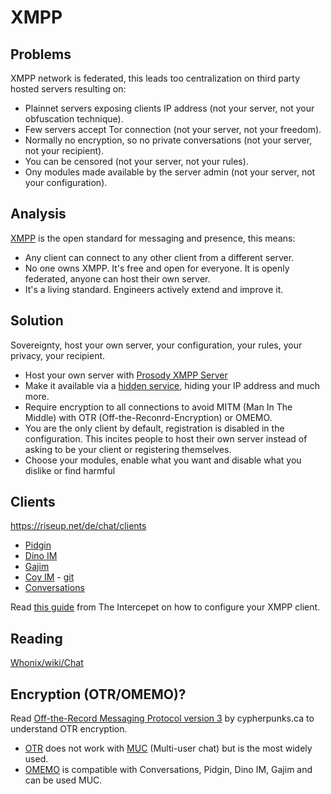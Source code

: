 # XMPP

## Problems

XMPP network is federated, this leads too centralization on third party hosted servers resulting on:

* Plainnet servers exposing clients IP address (not your server, not your obfuscation technique).
* Few servers accept Tor connection (not your server, not your freedom).
* Normally no encryption, so no private conversations (not your server, not your recipient).
* You can be censored (not your server, not your rules).
* Ony modules made available by the server admin (not your server, not your configuration).

## Analysis

[XMPP](https://xmpp.org/) is the open standard for messaging and presence, this means:

* Any client can connect to any other client from a different server.
* No one owns XMPP. It's free and open for everyone. It is openly federated, anyone can host their own server.
* It's a living standard. Engineers actively extend and improve it.

## Solution

Sovereignty, host your own server, your configuration, your rules, your privacy, your recipient.

* Host your own server with [Prosody XMPP Server](https://prosody.im/)
* Make it available via a [hidden service](https://community.torproject.org/onion-services/overview/), hiding your IP address and much more.
* Require encryption to all connections to avoid MITM (Man In The Middle) with OTR (Off-the-Reconrd-Encryption) or OMEMO.
* You are the only client by default, registration is disabled in the configuration. This incites people to host their own server instead of asking to be your client or registering themselves.
* Choose your modules, enable what you want and disable what you dislike or find harmful

## Clients

https://riseup.net/de/chat/clients

* [Pidgin](https://developer.pidgin.im/wiki/Using%20Pidgin)
* [Dino IM](https://dino.im/)
* [Gajim](https://gajim.org/)
* [Coy IM](https://coy.im/) - [git](https://github.com/coyim/coyim)
* [Conversations](https://conversations.im/)

Read [this guide](https://archive.is/n116i#selection-705.16-705.20) from The Intercepet on how to configure your XMPP client.

## Reading

[Whonix/wiki/Chat](https://www.whonix.org/wiki/Chat)

## Encryption (OTR/OMEMO)?

Read [Off-the-Record Messaging Protocol version 3](https://otr.cypherpunks.ca/Protocol-v3-4.1.1.html) by cypherpunks.ca to understand OTR encryption.

* [OTR](https://xmpp.org/extensions/xep-0364.html) does not work with [MUC](https://xmpp.org/extensions/xep-0045.html) (Multi-user chat) but is the most widely used.
* [OMEMO](https://xmpp.org/extensions/xep-0384.html) is compatible with Conversations, Pidgin, Dino IM, Gajim and can be used MUC.
